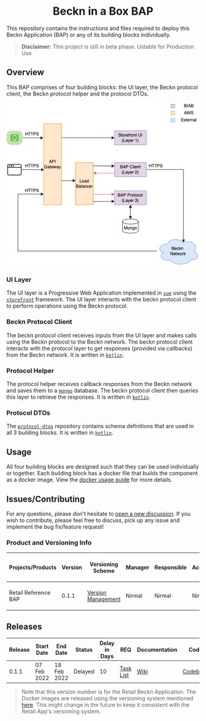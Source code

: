 # <div align="center"> Beckn in a Box BAP </div>

This repository contains the instructions and files required to deploy this
Beckn Application (BAP) or any of its building blocks individually.

> **Disclaimer:** This project is still in beta phase. Ustable for Production Use

## Overview

This BAP comprises of four building blocks: the UI layer, the Beckn protocol
client, the Beckn protocol helper and the protocol DTOs.

<div align="center">

![Technical Architecture Diagram](docs/assets/technical-architecture.png)

</div>

### UI Layer

The UI layer is a Progressive Web Application implemented in
[`vue`](https://github.com/vuejs/vue) using the
[`storefront`](https://github.com/vuestorefront/vue-storefront) framework. The
UI layer interacts with the beckn protocol client to perform operations using
the Beckn protocol.

### Beckn Protocol Client

The beckn protocol client receives inputs from the UI layer and makes calls
using the Beckn protocol to the Beckn network. The beckn protocol client
interacts with the protocol layer to get responses (provided via callbacks) from
the Beckn network. It is written in [`kotlin`](https://kotlinlang.org/).

### Protocol Helper

The protocol helper receives callback responses from the Beckn network and saves
them to a [`mongo`](https://github.com/mongodb/mongo) database. The beckn
protocol client then queries this layer to retrieve the responses. It is written
in [`kotlin`](https://kotlinlang.org/).

### Protocol DTOs

The [`protocol-dtos`](https://github.com/beckn/protocol-dtos) repository
contains schema definitions that are used in all 3 building blocks. It is
written in [`kotlin`](https://kotlinlang.org/).

## Usage

All four building blocks are designed such that they can be used individually or
together. Each building block has a docker file that builds the component as a
docker image. View the [docker usage guide](docs/guides/usage/docker.md) for
more details.

## Issues/Contributing

For any questions, please don't hesitate to
[open a new discussion](https://github.com/beckn/bap-reference-app/discussions/new).
If you wish to contribute, please feel free to discuss, pick up any issue and
implement the bug fix/feature request!

### Product and Versioning Info

| Projects/Products    | Version | Versioning Scheme                                                                                                                 | Manager | Responsible | Accountable | Consulted        | Informed       | Last update                                  | Last updated date | Next upcoming release date |
| -------------------- | ------- | --------------------------------------------------------------------------------------------------------------------------------- | ------- | ----------- | ----------- | ---------------- | -------------- | -------------------------------------------- | ----------------- | -------------------------- |
| Retail Reference BAP | 0.1.1   | [Version Management](https://docs.google.com/document/d/1HjXV4W2STirMUa2_L8bGWB0ORn9SeYRvJSyUPbntbXY/edit#heading=h.b06d3jp4draa) | Nirmal  | Nirmal      | Nirmal      | Enterprise Minds | General Public | End-to-end functionality testing in progress | 14 Feb 2022       | 28 Feb 2022                |

## Releases

| Release | Start Date  | End Date    | Status      | Delay in Days | REQ                                                                                  | Documentation                                        | Code                                                   | Logs                                                            |
| ------- | ----------- | ----------- | ----------- | ------------- | ------------------------------------------------------------------------------------ | ---------------------------------------------------- | ------------------------------------------------------ | --------------------------------------------------------------- |
| 0.1.1   | 07 Feb 2022 | 18 Feb 2022 | Delayed | 10 | [Task List](https://github.com/beckn/bap-reference-app/issues?q=milestone%3Av0.1.1+) | [Wiki](https://github.com/beckn/beckn-in-a-box/wiki) | [Codebase](https://github.com/beckn/bap-reference-app) | [Logs](https://github.com/beckn/bap-reference-app/commits/main) |

> Note that this version number is for the Retail Beckn Application. The Docker
> images are released using the versioning system mentioned
> [here](docs/guides/usage/docker.md#using-the-individual-components). This
> might change in the future to keep it consistent with the Retail App's
> versioning system.
